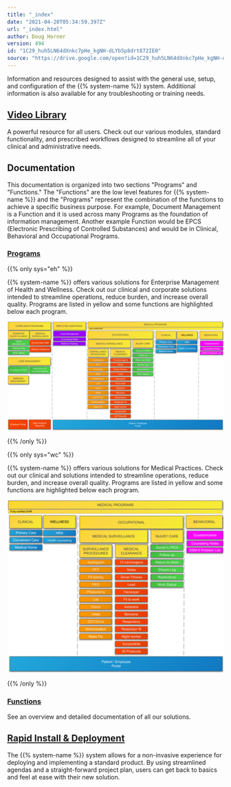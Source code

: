 ```yaml
---
title: "_index"
date: "2021-04-20T05:34:59.397Z"
url: "_index.html"
author: Doug Horner
version: 494
id: "1C29_huh5LN64dXnkc7pHe_kgNH-dLYb5p8drt872IE0"
source: "https://drive.google.com/open?id=1C29_huh5LN64dXnkc7pHe_kgNH-dLYb5p8drt872IE0"
---
```

Information and resources designed to assist with the general use, setup, and configuration of the {{% system-name %}} system. Additional information is also available for any troubleshooting or training needs. 

## [Video Library](videos-and-demonstrations.html)

A powerful resource for all users. Check out our various modules, standard functionality, and prescribed workflows designed to streamline all of your clinical and administrative needs.





## Documentation

This documentation is organized into two sections "Programs" and "Functions."  The "Functions" are the low level features for {{% system-name %}} and the "Programs" represent the combination of the functions to achieve a specific business purpose.  For example, Document Management is a Function and it is used across many Programs as the foundation of information management.  Another example Function would be EPCS (Electronic Prescribing of Controlled Substances) and would be in Clinical, Behavioral and Occupational Programs.  

### [Programs](programs.html)

{{% only sys="eh" %}}



{{% system-name %}} offers various solutions for Enterprise Management of Health and Wellness. Check out our clinical and corporate solutions intended to streamline operations, reduce burden, and increase overall quality.  Programs are listed in yellow and some functions are highlighted below each program.

<object type="image/svg+xml" data="diagrams/eh-positioning.svg"><img src="diagrams/eh-positioning.svg" /></object>



{{% /only %}}


{{% only sys="wc" %}}



{{% system-name %}} offers various solutions for Medical Practices. Check out our clinical and solutions intended to streamline operations, reduce burden, and increase overall quality.  Programs are listed in yellow and some functions are highlighted below each program.

<object type="image/svg+xml" data="diagrams/wc-positioning.svg"><img src="diagrams/wc-positioning.svg" /></object>



{{% /only %}}




### [Functions](functions.html)

See an overview and detailed documentation of all our solutions.

## [Rapid Install & Deployment](rapid-deployment.html)

The {{% system-name %}} system allows for a non-invasive experience for deploying and implementing a standard product. By using streamlined agendas and a straight-forward project plan, users can get back to basics and feel at ease with their new solution.



